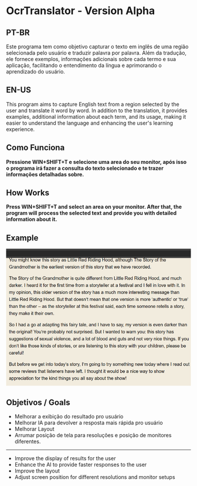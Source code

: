 # OcrTranslator - Version Alpha


## PT-BR
Este programa tem como objetivo capturar o texto em inglês de uma região selecionada pelo usuário e traduzir palavra por palavra. Além da tradução, ele fornece exemplos, informações adicionais sobre cada termo e sua aplicação, facilitando o entendimento da língua e aprimorando o aprendizado do usuário.

## EN-US
This program aims to capture English text from a region selected by the user and translate it word by word. In addition to the translation, it provides examples, additional information about each term, and its usage, making it easier to understand the language and enhancing the user's learning experience.

## Como Funciona
**Pressione WIN+SHIFT+T e selecione uma area do seu monitor, após isso o programa irá fazer a consulta do texto selecionado e te trazer informações detalhadas sobre.**

## How Works
**Press WIN+SHIFT+T and select an area on your monitor. After that, the program will process the selected text and provide you with detailed information about it.**


## Example
![Example](https://github.com/Lucasvor/OcrTranslator/blob/master/Images/OcrTranslator.gif)



## Objetivos / Goals
- Melhorar a exibição do resultado pro usuário
- Melhorar IA para devolver a resposta mais rápida pro usuário
- Melhorar Layout
- Arrumar posição de tela para resoluções e posição de monitores diferentes.
---
- Improve the display of results for the user
- Enhance the AI to provide faster responses to the user
- Improve the layout
- Adjust screen position for different resolutions and monitor setups
